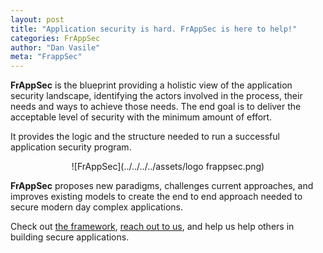 ```yaml
---
layout: post
title: "Application security is hard. FrAppSec is here to help!"
categories: FrAppSec
author: "Dan Vasile"
meta: "FrappSec"
---
```


**FrAppSec** is the blueprint providing a holistic view of the application security landscape, identifying the actors involved in the process, their needs and ways to achieve those needs. The end goal is to deliver the acceptable level of security with the minimum amount of effort.

It provides the logic and the structure needed to run a successful application security program.

<div align="center">
![FrAppSec](../../../../assets/logo frappsec.png)
</div>

**FrAppSec** proposes new paradigms, challenges current approaches, and improves existing models to create the end to end approach needed to secure modern day complex applications.

Check out [the framework](/FrAppSec/), [reach out to us](https://twitter.com/frappsec), and help us help others in building secure applications.
